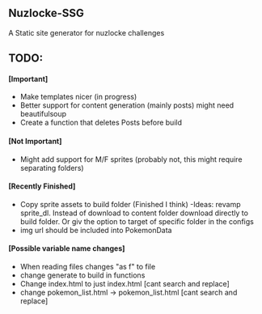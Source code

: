 ## Nuzlocke-SSG
A Static site generator for nuzlocke challenges

## TODO:
#### [Important]
- Make templates nicer (in progress)
- Better support for content generation (mainly posts) might need beautifulsoup
- Create a function that deletes Posts before build

#### [Not Important]
- Might add support for M/F sprites (probably not, this might require separating folders)

#### [Recently Finished]
- Copy sprite assets to build folder (Finished I think)
    -Ideas: revamp sprite_dl. Instead of download to content folder download directly to build
    folder. Or giv the option to target of specific folder in the configs
- img url should be included into PokemonData

#### [Possible variable name changes]
- When reading files changes "as f" to file
- change generate to build in functions
- Change index.html to just index.html [cant search and replace]
- change pokemon_list.html -> pokemon_list.html [cant search and replace]
